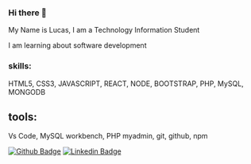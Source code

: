 ### Hi there 👋
  My Name is Lucas, I am a Technology Information Student
  
  I am learning about software development 
  
### skills:
  HTML5, CSS3, JAVASCRIPT, REACT, NODE, BOOTSTRAP, PHP, MySQL, MONGODB

## tools:
  Vs Code, MySQL workbench, PHP myadmin, git, github, npm

<!--
**LucasMoraisRamires/LucasMoraisRamires** is a ✨ _special_ ✨ repository because its `README.md` (this file) appears on your GitHub profile.


Here are some ideas to get you started:

- 🔭 I’m currently working on ...
- 🌱 I’m currently learning ...
- 👯 I’m looking to collaborate on ...
- 🤔 I’m looking for help with ...
- 💬 Ask me about ...
- 📫 How to reach me: ...
- 😄 Pronouns: ...
- ⚡ Fun fact: ...
-->


[![Github Badge](https://img.shields.io/badge/-Github-000?style=flat-square&logo=Github&logoColor=white&link=https://github.com/fagnerpsantos)](https://github.com/LucasMoraisRamires)
[![Linkedin Badge](https://img.shields.io/badge/-LinkedIn-blue?style=flat-square&logo=Linkedin&logoColor=white&link=https://www.linkedin.com/in/fagnerpsantos/)](https://www.linkedin.com/in/lucasmorais22/)




